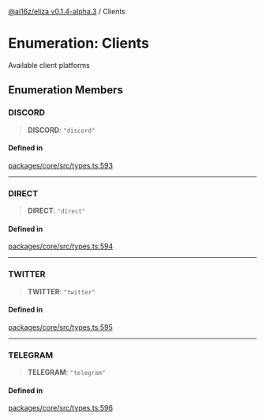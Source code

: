 [@ai16z/eliza v0.1.4-alpha.3](../index.md) / Clients

# Enumeration: Clients

Available client platforms

## Enumeration Members

### DISCORD

> **DISCORD**: `"discord"`

#### Defined in

[packages/core/src/types.ts:593](https://github.com/ai16z/eliza/blob/main/packages/core/src/types.ts#L593)

***

### DIRECT

> **DIRECT**: `"direct"`

#### Defined in

[packages/core/src/types.ts:594](https://github.com/ai16z/eliza/blob/main/packages/core/src/types.ts#L594)

***

### TWITTER

> **TWITTER**: `"twitter"`

#### Defined in

[packages/core/src/types.ts:595](https://github.com/ai16z/eliza/blob/main/packages/core/src/types.ts#L595)

***

### TELEGRAM

> **TELEGRAM**: `"telegram"`

#### Defined in

[packages/core/src/types.ts:596](https://github.com/ai16z/eliza/blob/main/packages/core/src/types.ts#L596)
